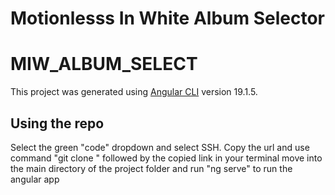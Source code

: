 # Motionlesss In White Album Selector

# MIW_ALBUM_SELECT

This project was generated using [Angular CLI](https://github.com/angular/angular-cli) version 19.1.5.

## Using the repo

Select the green "code" dropdown and select SSH.
Copy the url and use command "git clone " followed by the copied link in your terminal
move into the main directory of the project folder and run "ng serve" to run the angular app
